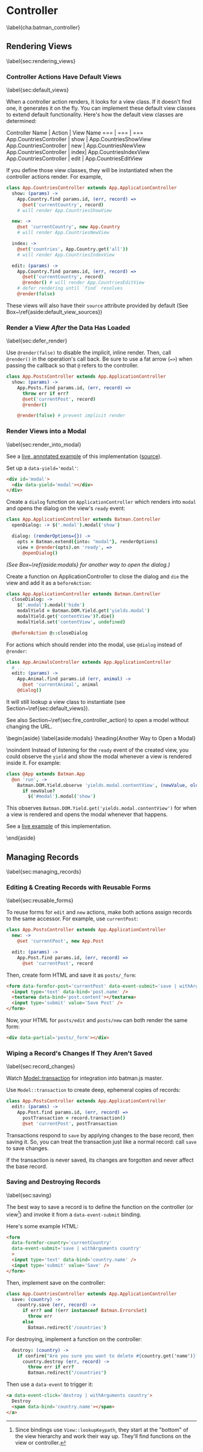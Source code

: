 # Controller
\label{cha:batman_controller}

## Rendering Views
\label{sec:rendering_views}

### Controller Actions Have Default Views
\label{sec:default_views}

When a controller action renders, it looks for a view class. If it doesn't find one, it generates it on the fly. You can implement these default view classes to extend default functionality. Here's how the default view classes are determined:

Controller Name | Action | View Name
=== | === | ===
App.CountriesController | show | App.CountriesShowView
App.CountriesController | new | App.CountriesNewView
App.CountriesController | index| App.CountriesIndexView
App.CountriesController | edit | App.CountriesEditView

If you define those view classes, they will be instantiated when the controller actions render. For example,

```coffeescript
class App.CountriesController extends App.ApplicationController
  show: (params) ->
    App.Country.find params.id, (err, record) =>
      @set('currentCountry', record)
    # will render App.CountriesShowView

  new: ->
    @set 'currentCountry', new App.Country
    # will render App.CountriesNewView

  index: ->
    @set('countries', App.Country.get('all'))
    # will render App.CountriesIndexView

  edit: (params) ->
    App.Country.find params.id, (err, record) =>
      @set('currentCountry', record)
      @render() # will render App.CountriesEditView
    # defer rendering until `find` resolves
    @render(false)
```

These views will also have their `source` attribute provided by default (See Box~\ref{aside:default_view_sources})

### Render a View _After_ the Data Has Loaded
\label{sec:defer_render}

Use `@render(false)` to disable the implicit, inline render. Then, call `@render()` in the operation's call back. Be sure to use a fat arrow (`=>`) when passing the callback so that `@` refers to the controller.

```coffeescript
class App.PostsController extends App.ApplicationController
  show: (params) ->
    App.Posts.find params.id, (err, record) =>
      throw err if err?
      @set('currentPost', record)
      @render()

    @render(false) # prevent implicit render
```

### Render Views into a Modal
\label{sec:render_into_modal}

See a [live, annotated example](http://bl.ocks.org/rmosolgo/11052009) of this implementation ([source](https://gist.github.com/rmosolgo/11052009)).

Set up a `data-yield='modal'`:

```html
<div id='modal'>
  <div data-yield='modal'></div>
</div>
```

Create a `dialog` function on `ApplicationController` which renders into `modal` and opens the dialog on the view's `ready` event:

```coffeescript
class App.ApplicationController extends Batman.Controller
  openDialog: -> $('.modal').modal('show')

  dialog: (renderOptions={}) ->
    opts = Batman.extend({into: "modal"}, renderOptions)
    view = @render(opts).on 'ready', =>
      @openDialog()
```

_(See Box~\ref{aside:modals} for another way to open the dialog.)_

Create a function on ApplicationController to close the dialog and `die` the view and add it as a `beforeAction`:

```coffeescript
class App.ApplicationController extends Batman.Controller
  closeDialog: ->
    $('.modal').modal('hide')
    modalYield = Batman.DOM.Yield.get('yields.modal')
    modalYield.get('contentView')?.die()
    modalYield.set('contentView', undefined)

  @beforeAction @::closeDialog
```

For actions which should render into the modal, use `@dialog` instead of `@render`:

```coffeescript
class App.AnimalsController extends App.ApplicationController
  # ...
  edit: (params) ->
    App.Animal.find params.id (err, animal) ->
      @set 'currentAnimal', animal
    @dialog()
```

It will still lookup a view class to instantiate (see Section~\ref{sec:default_views}).

See also Section~\ref{sec:fire_controller_action} to open a model without changing the URL.

\begin{aside}
\label{aside:modals}
\heading{Another Way to Open a Modal}

\noindent Instead of listening for the `ready` event of the created view, you could observe the `yield` and show the modal whenever a view is rendered inside it. For example:

```coffeescript
class @App extends Batman.App
  @on 'run', ->
    Batman.DOM.Yield.observe 'yields.modal.contentView', (newValue, oldValue) ->
      if newValue?
        $('#modal').modal('show')
```

This observes `Batman.DOM.Yield.get('yields.modal.contentView')` for when a view is rendered and opens the modal whenever that happens.

See a [live example](http://bl.ocks.org/rmosolgo/10606657) of this implementation.

\end{aside}


## Managing Records
\label{sec:managing_records}

### Editing & Creating Records with Reusable Forms
\label{sec:reusable_forms}

To reuse forms for `edit` and `new` actions, make both actions assign records to the same accessor. For example, use `currentPost`:

```coffeescript
class App.PostsController extends App.ApplicationController
  new: ->
    @set 'currentPost', new App.Post

  edit: (params) ->
    App.Post.find params.id, (err, record) =>
      @set 'currentPost', record
```

Then, create form HTML and save it as `posts/_form`:

```html
<form data-formfor-post='currentPost' data-event-submit='save | withArguments currentPost'>
  <input type='text' data-bind='post.name' />
  <textarea data-bind='post.content'></textarea>
  <input type='submit' value='Save Post' />
</form>
```

Now, your HTML for `posts/edit` and `posts/new` can both render the same form:

```html
<div data-partial='posts/_form'></div>
```

### Wiping a Record's Changes If They Aren't Saved
\label{sec:record_changes}

Watch [Model::transaction](https://github.com/batmanjs/batman/pull/992) for integration into batman.js master.

Use `Model::transaction` to create deep, ephemeral copies of records:

```coffeescript
class App.PostsController extends App.ApplicationController
  edit: (params) ->
    App.Post.find params.id, (err, record) =>
      postTransaction = record.transaction()
      @set 'currentPost', postTransaction
```

Transactions respond to `save` by applying changes to the base record, then saving it. So, you can treat the transaction just like a normal record: call `save` to save changes.

If the transaction is never saved, its changes are forgotten and never affect the base record.

### Saving and Destroying Records
\label{sec:saving}

The best way to save a record is to define the function on the controller (or view[^or_view]) and invoke it from a `data-event-submit` binding.

Here's some example HTML:

```html
<form
  data-formfor-country='currentCountry'
  data-event-submit='save | withArguments country'
  >
  <input type='text' data-bind='country.name' />
  <input type='submit' value='Save' />
</form>
```

Then, implement save on the controller:

```coffeescript
class App.CountriesController extends App.ApplicationController
  save: (country) ->
    country.save (err, record) ->
      if err? and !(err instanceof Batman.ErrorsSet)
        throw err
      else
        Batman.redirect('/countries')
```

For destroying, implement a function on the controller:

```coffeescript
  destroy: (country) ->
    if confirm("Are you sure you want to delete #{country.get('name')}?")
      country.destroy (err, record) ->
        throw err if err?
        Batman.redirect("/countries")
```

Then use a `data-event` to trigger it:

```html
<a data-event-click='destroy | withArguments country'>
  Destroy
  <span data-bind='country.name'></span>
</a>
```

[^or_view]: Since bindings use `View::lookupKeypath`, they start at the "bottom" of the view hierarchy and work their way up. They'll find functions on the view or controller.